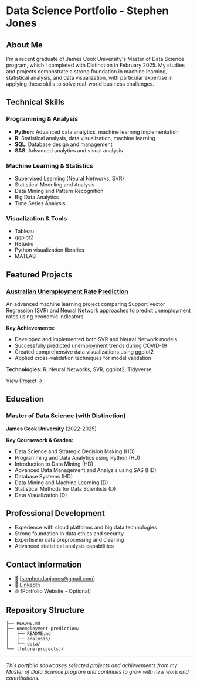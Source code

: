 # Data Science Portfolio - Stephen Jones

## About Me
I'm a recent graduate of James Cook University's Master of Data Science program, which I completed with Distinction in February 2025. My studies and projects demonstrate a strong foundation in machine learning, statistical analysis, and data visualization, with particular expertise in applying these skills to solve real-world business challenges.

## Technical Skills

### Programming & Analysis
- **Python**: Advanced data analytics, machine learning implementation
- **R**: Statistical analysis, data visualization, machine learning
- **SQL**: Database design and management
- **SAS**: Advanced analytics and visual analysis

### Machine Learning & Statistics
- Supervised Learning (Neural Networks, SVR)
- Statistical Modeling and Analysis
- Data Mining and Pattern Recognition
- Big Data Analytics
- Time Series Analysis

### Visualization & Tools
- Tableau
- ggplot2
- RStudio
- Python visualization libraries
- MATLAB

## Featured Projects

### [Australian Unemployment Rate Prediction](./unemployment-prediction/)
An advanced machine learning project comparing Support Vector Regression (SVR) and Neural Network approaches to predict unemployment rates using economic indicators.

**Key Achievements:**
- Developed and implemented both SVR and Neural Network models
- Successfully predicted unemployment trends during COVID-19
- Created comprehensive data visualizations using ggplot2
- Applied cross-validation techniques for model validation

**Technologies:** R, Neural Networks, SVR, ggplot2, Tidyverse

[View Project →](./unemployment-prediction/)


## Education

### Master of Data Science (with Distinction)
**James Cook University** (2022-2025)

**Key Coursework & Grades:**
- Data Science and Strategic Decision Making (HD)
- Programming and Data Analytics using Python (HD)
- Introduction to Data Mining (HD)
- Advanced Data Management and Analysis using SAS (HD)
- Database Systems (HD)
- Data Mining and Machine Learning (D)
- Statistical Methods for Data Scientists (D)
- Data Visualization (D)

## Professional Development
- Experience with cloud platforms and big data technologies
- Strong foundation in data ethics and security
- Expertise in data preprocessing and cleaning
- Advanced statistical analysis capabilities

## Contact Information
- 📧 [stephendanjones@gmail.com]
- 💼 [LinkedIn](https://www.linkedin.com/in/steve-jones-00384a23/)
- 🌐 [Portfolio Website - Optional]

## Repository Structure
```
├── README.md
├── unemployment-prediction/
│   ├── README.md
│   ├── analysis/
│   └── data/
└── [future-projects]/
```

---
*This portfolio showcases selected projects and achievements from my Master of Data Science program and continues to grow with new work and contributions.*